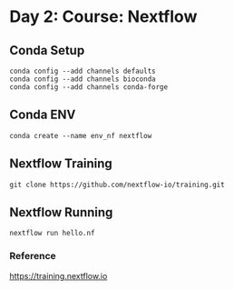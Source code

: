 # Day 2: Course: Nextflow

## Conda Setup
```
conda config --add channels defaults
conda config --add channels bioconda
conda config --add channels conda-forge
```

## Conda ENV
```
conda create --name env_nf nextflow
```

## Nextflow Training
```
git clone https://github.com/nextflow-io/training.git
```

## Nextflow Running
```
nextflow run hello.nf
```

### Reference
https://training.nextflow.io
